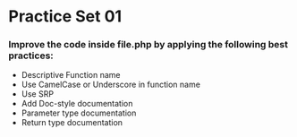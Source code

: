 # Practice Set 01

### Improve the code inside file.php by applying the following best practices:

- Descriptive Function name
- Use CamelCase or Underscore in function name
- Use SRP
- Add Doc-style documentation
- Parameter type documentation
- Return type documentation
